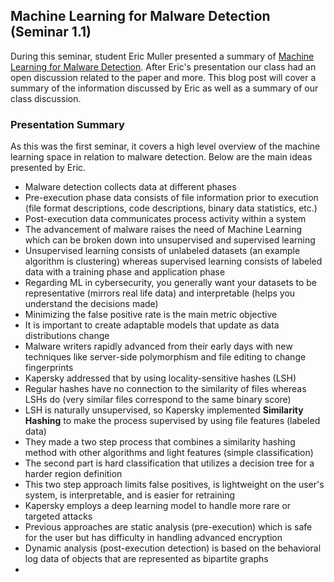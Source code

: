 ## Machine Learning for Malware Detection (Seminar 1.1)

During this seminar, student Eric Muller presented a summary of [Machine Learning for Malware Detection](https://media.kaspersky.com/en/enterprise-security/Kaspersky-Lab-Whitepaper-Machine-Learning.pdf). After Eric's presentation our class had an open discussion related to the paper and more. This blog post will cover a summary of the information discussed by Eric as well as a summary of our class discussion.

### Presentation Summary

As this was the first seminar, it covers a high level overview of the machine learning space in relation to malware detection. Below are the main ideas presented by Eric.

- Malware detection collects data at different phases
- Pre-execution phase data consists of file information prior to execution (file format descriptions, code descriptions, binary data statistics, etc.)
- Post-execution data communicates process activity within a system
- The advancement of malware raises the need of Machine Learning which can be broken down into unsupervised and supervised learning
- Unsupervised learning consists of unlabeled datasets (an example algorithm is clustering) whereas supervised learning consists of labeled data with a training phase and application phase
- Regarding ML in cybersecurity, you generally want your datasets to be representative (mirrors real life data) and interpretable (helps you understand the decisions made)
- Minimizing the false positive rate is the main metric objective
- It is important to create adaptable models that update as data distributions change
- Malware writers rapidly advanced from their early days with new techniques like server-side polymorphism and file editing to change fingerprints
- Kapersky addressed that by using locality-sensitive hashes (LSH)
- Regular hashes have no connection to the similarity of files whereas LSHs do (very similar files correspond to the same binary score)
- LSH is naturally unsupervised, so Kapersky implemented **Similarity Hashing** to make the process supervised by using file features (labeled data)
- They made a two step process that combines a similarity hashing method with other algorithms and light features (simple classification)
- The second part is hard classification that utilizes a decision tree for a harder region definition
- This two step approach limits false positives, is lightweight on the user's system, is interpretable, and is easier for retraining
- Kapersky employs a deep learning model to handle more rare or targeted attacks
- Previous approaches are static analysis (pre-execution) which is safe for the user but has difficulty in handling advanced encryption
- Dynamic analysis (post-execution detection) is based on the behavioral log data of objects that are represented as bipartite graphs
- 

